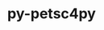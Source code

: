 ---
title: "py-petsc4py"
layout: cache
categories: [package, develop-2023-05-18]
meta: {"versions": ["3.19.1"], "compilers": ["gcc@=11.1.0", "oneapi@=2023.0.0"], "oss": ["ubuntu20.04"], "platforms": ["linux"], "targets": ["ppc64le", "x86_64", "x86_64_v3"], "stacks": ["e4s", "e4s-oneapi", "e4s-power", "root"], "num_specs": 3, "num_specs_by_stack": {"root": 3, "e4s-power": 1, "e4s-oneapi": 1, "e4s": 1}}
spec_details: [{"hash": "jty5cwic5pegywpkldxvy7scyvrif4jg", "compiler": "gcc@=11.1.0", "versions": ["3.19.1"], "os": "ubuntu20.04", "platform": "linux", "target": "ppc64le", "variants": ["build_system=python_pip", "+mpi"], "stacks": ["root", "e4s-power"], "size": "-", "tarball": "https://binaries.spack.io/releases/develop-2023-05-18/build_cache/linux-ubuntu20.04-ppc64le/gcc-11.1.0/py-petsc4py-3.19.1/linux-ubuntu20.04-ppc64le-gcc-11.1.0-py-petsc4py-3.19.1-jty5cwic5pegywpkldxvy7scyvrif4jg.spack"}, {"hash": "um23qkr4bzswg3md3pnw5snntyhlojx2", "compiler": "oneapi@=2023.0.0", "versions": ["3.19.1"], "os": "ubuntu20.04", "platform": "linux", "target": "x86_64", "variants": ["build_system=python_pip", "+mpi"], "stacks": ["root", "e4s-oneapi"], "size": "-", "tarball": "https://binaries.spack.io/releases/develop-2023-05-18/build_cache/linux-ubuntu20.04-x86_64/oneapi-2023.0.0/py-petsc4py-3.19.1/linux-ubuntu20.04-x86_64-oneapi-2023.0.0-py-petsc4py-3.19.1-um23qkr4bzswg3md3pnw5snntyhlojx2.spack"}, {"hash": "g5z4os472rkn7uhsn47ahzae5rfmgwe7", "compiler": "gcc@=11.1.0", "versions": ["3.19.1"], "os": "ubuntu20.04", "platform": "linux", "target": "x86_64_v3", "variants": ["build_system=python_pip", "+mpi"], "stacks": ["e4s", "root"], "size": "-", "tarball": "https://binaries.spack.io/releases/develop-2023-05-18/build_cache/linux-ubuntu20.04-x86_64_v3/gcc-11.1.0/py-petsc4py-3.19.1/linux-ubuntu20.04-x86_64_v3-gcc-11.1.0-py-petsc4py-3.19.1-g5z4os472rkn7uhsn47ahzae5rfmgwe7.spack"}]
---